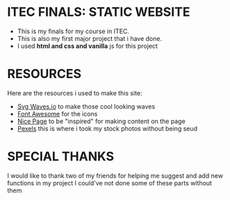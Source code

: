 # ITEC FINALS: STATIC WEBSITE
- This is my finals for my course in ITEC.
- This is also my first major project that i have done.
- I used **html and css and vanilla** js for this project 

# RESOURCES 
Here are the resources i used to make this site:
- [Svg Waves.io](https://svgwave.in/) to make those cool looking waves
- [Font Awesome](https://fontawesome.com/) for the icons
- [Nice Page](https://nicepage.com/css-templates) to be "inspired" for making content on the page
- [Pexels](https://www.pexels.com/) this is where i took my stock photos without being seud 

# SPECIAL THANKS
I would like to thank two of my friends for helping me suggest and add new functions in my project
I could've not done some of these parts without them
